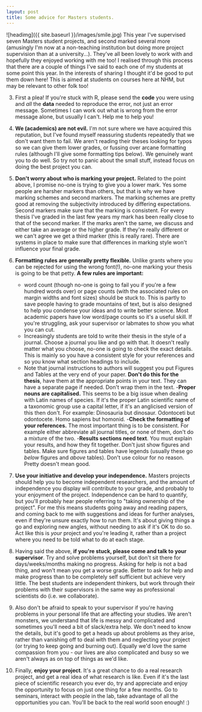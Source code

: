 ```yaml
---
layout: post
title: Some advice for Masters students.
---
```


![headimg]({{ site.baseurl }}/images/smile.jpg)
This year I've supervised seven Masters student projects, and second marked several more (amusingly I'm now at a non-teaching institution but doing more project supervision than at a university...). They've all been lovely to work with and hopefully they enjoyed working with me too! I realised through this process that there are a couple of things I've said to each one of my students at some point this year. In the interests of sharing I thought it'd be good to put them down here! This is aimed at students on courses here at NHM, but may be relevant to other folk too!

3. First a plea! If you're stuck with R, please send the **code** you were using and *all* the **data** needed to reproduce the error, not just an error message. Sometimes I can work out what is wrong from the error message alone, but usually I can't. Help me to help you!

1. **We (academics) are not evil.** I'm not sure where we have acquired this reputation, but I've found myself reassuring students repeatedly that we don't want them to fail. We aren't reading their theses looking for typos so we can give them lower grades, or fussing over arcane formatting rules (although I'll give some formatting tips below). We genuinely want you to do well. So try not to panic about the small stuff, instead focus on doing the best project you can.

1. **Don't worry about who is marking your project.** Related to the point above, I promise no-one is trying to give you a lower mark. Yes some people are harsher markers than others, but that is why we have marking schemes and second markers. The marking schemes are pretty good at removing the subjectivity introduced by differing expectations. Second markers make sure that the marking is consistent. For every thesis I've graded in the last few years my mark has been really close to that of the second marker. If the marks aren't the same, we discuss and either take an average or the higher grade. If they're really different or we can't agree we get a third marker (this is really rare). There are systems in place to make sure that differences in marking style won't influence your final grade.

2. **Formatting rules are generally pretty flexible.** Unlike grants where you can be rejected for using the wrong font(!), no-one marking your thesis is going to be that petty. **A few rules are important:** 
    - word count (though no-one is going to fail you if you're a few hundred words over) or page counts (with the associated rules on margin widths and font sizes) should be stuck to. This is partly to save people having to grade mountains of text, but is also designed to help you condense your ideas and to write better science. Most academic papers have low word/page counts so it's a useful skill. If you're struggling, ask your supervisor or labmates to show you what you can cut.
    - Increasingly students are told to write their thesis in the style of a journal. Choose a journal you like and go with that. It doesn't really matter what you choose, no-one is going to check the exact details. This is mainly so you have a consistent style for your references and so you know what section headings to include. 
    - Note that journal instructions to authors will suggest you put Figures and Tables at the very end of your paper. **Don't do this for the thesis**, have them at the appropriate points in your text. They can have a separate page if needed. Don't wrap them in the text.
    -**Proper nouns are capitalised.** This seems to be a big issue when dealing with Latin names of species. If it's the proper Latin scientific name of a taxonomic group use a capital letter, if it's an anglicised version of this then don't. For example: Dinosauria but dinosaur. Odontoceti but odontocete. Homo sapiens but homonid. 
    -**Check the formatting of your references.** The most important thing is to be consistent. For example either abbreviate all journal titles, or none of them, don't do a mixture of the two. 
    -**Results sections need text**. You must explain your results, and how they fit together. Don't just show figures and tables. Make sure figures and tables have legends (usually these go *below* figures and *above* tables). Don't use colour for no reason. Pretty doesn't mean good. 

3. **Use your initiative and develop your independence.** Masters projects should help you to become independent researchers, and the amount of independence you display will contribute to your grade, and probably to your enjoyment of the project. Independence can be hard to quantify, but you'll probably hear people referring to "taking ownership of the project". For me this means students going away and reading papers, and coming back to me with suggestions and ideas for further analyses, even if they're unsure exactly how to run them. It's about giving things a go and exploring new angles, without needing to ask if it's OK to do so. Act like this is *your* project and you're leading it, rather than a project where you need to be told what to do at each stage.

2. Having said the above, **if you're stuck, please come and talk to your supervisor**. Try and solve problems yourself, but don't sit there for days/weeks/months making no progress. Asking for help is not a bad thing, and won't mean you get a worse grade. Better to ask for help and make progress than to be completely self sufficient but achieve very little. The best students are independent thinkers, but work through their problems with their supervisors in the same way as professional scientists do (i.e. we collaborate).

3. Also don't be afraid to speak to your supervisor if you're having problems in your personal life that are affecting your studies. We aren't monsters, we understand that life is messy and complicated and sometimes you'll need a bit of slack/extra help. We don't need to know the details, but it's good to get a heads up about problems as they arise, rather than vanishing off to deal with them and neglecting your project (or trying to keep going and burning out). Equally we'd love the same compassion from you - our lives are also complicated and busy so we aren't always as on top of things as we'd like.

4. Finally, **enjoy your project**. It's a great chance to do a real research project, and get a real idea of what research is like. Even if it's the last piece of scientific research you ever do, try and appreciate and enjoy the opportunity to focus on just one thing for a few months. Go to seminars, interact with people in the lab, take advantage of all the opportunities you can. You'll be back to the real world soon enough! :)
